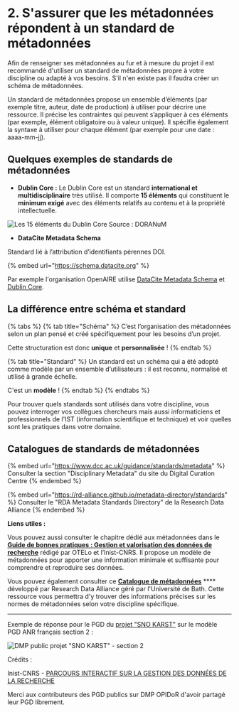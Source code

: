 # 2. S'assurer que les métadonnées répondent à un standard de métadonnées

Afin de renseigner ses métadonnées au fur et à mesure du projet il est recommandé d'utiliser un standard de métadonnées propre à votre discipline ou adapté à vos besoins. S'il n'en existe pas il faudra créer un schéma de métadonnées.

Un standard de métadonnées propose un ensemble d’éléments (par exemple titre, auteur, date de production) à utiliser pour décrire une ressource. Il précise les contraintes qui peuvent s’appliquer à ces éléments (par exemple, élément obligatoire ou à valeur unique). Il spécifie également la syntaxe à utiliser pour chaque élément (par exemple pour une date : aaaa-mm-jj).

## **Quelques exemples de standards de métadonnées**

* **Dublin Core :** Le Dublin Core est un standard **international et multidisciplinaire** très utilisé. Il comporte **15 éléments** qui constituent le **minimum exigé** avec des éléments relatifs au contenu et à la propriété intellectuelle.

![Les 15 éléments du Dublin Core  Source : DORANuM](../.gitbook/assets/standard\_DC.png)

* **DataCite Metadata Schema**

Standard lié à l’attribution d’identifiants pérennes DOI.&#x20;

{% embed url="https://schema.datacite.org" %}

Par exemple l'organisation OpenAIRE utilise [DataCite Metadata Schema](https://rdamsc.bath.ac.uk/msc/m11) et [Dublin Core](https://rdamsc.bath.ac.uk/msc/m15).

## **La différence entre schéma et standard**

{% tabs %}
{% tab title="Schéma" %}
C’est l’organisation des métadonnées selon un plan pensé et créé spécifiquement pour les besoins d’un projet.

Cette structuration est donc **unique** et **personnalisée** !
{% endtab %}

{% tab title="Standard" %}
Un standard est un schéma qui a été adopté comme modèle par un ensemble d’utilisateurs : il est reconnu, normalisé et utilisé à grande échelle.

C'est un **modèle** !
{% endtab %}
{% endtabs %}

Pour trouver quels standards sont utilisés dans votre discipline, vous pouvez interroger vos collègues chercheurs mais aussi informaticiens et professionnels de l'IST (information scientifique et technique) et voir quelles sont les pratiques dans votre domaine.

## Catalogues de standards de métadonnées

{% embed url="https://www.dcc.ac.uk/guidance/standards/metadata" %}
Consulter la section "Disciplinary Metadata" du site du Digital Curation Centre
{% endembed %}

{% embed url="https://rd-alliance.github.io/metadata-directory/standards" %}
Consulter le "RDA Metadata Standards Directory" de la Research Data Alliance
{% endembed %}

**Liens utiles :**

Vous pouvez aussi consulter le chapitre dédié aux métadonnées dans le [**Guide de bonnes pratiques : Gestion et valorisation des données de recherche**](https://ordar.otelo.univ-lorraine.fr/record?id=10.24396/ORDAR-1) rédigé par OTELo et l’Inist-CNRS. Il propose un modèle de métadonnées pour apporter une information minimale et suffisante pour comprendre et reproduire ses données.

Vous pouvez également consulter ce [**Catalogue de métadonnées**](https://rdamsc.bath.ac.uk/subject-index) **** développé par Research Data Alliance géré par l'Université de Bath. Cette ressource vous permettra d'y trouver des informations précises sur les normes de métadonnées selon votre discipline spécifique.

***



Exemple de réponse pour le PGD du [projet "SNO KARST"](https://dmp.opidor.fr/plans/9351/export.pdf) sur le modèle PGD ANR français  section 2 :&#x20;

![DMP public projet "SNO KARST" - section 2](<../.gitbook/assets/Capture d’écran 2022-04-20 à 17.22.19.png>)

Crédits :&#x20;

Inist-CNRS - [PARCOURS INTERACTIF SUR LA GESTION DES DONNÉES DE LA RECHERCHE](https://doranum.fr/enjeux-benefices/parcours-interactif-sur-la-gestion-des-donnees-de-la-recherche/)

Merci aux contributeurs des PGD publics sur DMP OPIDoR d'avoir partagé leur PGD librement.
